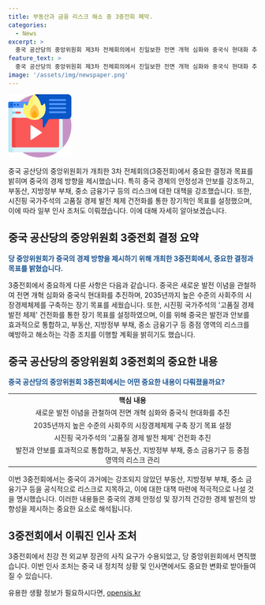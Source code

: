 ```yaml
---
title: 부동산과 금융 리스크 해소 중 3중전회 폐막.
categories:
  - News
excerpt: >
  중국 공산당의 중앙위원회 제3차 전체회의에서 진일보한 전면 개혁 심화와 중국식 현대화 추진을 결정하고 2035년까지 사회주의 시장경제체제를 구축하는 장기 목표를 세웠다. 중국 경제 위기에 대한 우려에 대응하기 위해 부동산, 지방정부 부채, 지방은행 문제를 공식 위험 요소로 지목하며, 중국 경제의 안정을 강조했다. 또한, 중요한 인사 조처로 시진핑의 측근이었던 친강 전 외교부 장관이 면직하면서 중요한 변화가 있었다.
feature_text: >
  중국 공산당의 중앙위원회 제3차 전체회의에서 진일보한 전면 개혁 심화와 중국식 현대화 추진을 결정하고 2035년까지 사회주의 시장경제체제를 구축하는 장기 목표를 세웠다. 중국 경제 위기에 대한 우려에 대응하기 위해 부동산, 지방정부 부채, 지방은행 문제를 공식 위험 요소로 지목하며, 중국 경제의 안정을 강조했다. 또한, 중요한 인사 조처로 시진핑의 측근이었던 친강 전 외교부 장관이 면직하면서 중요한 변화가 있었다.
image: '/assets/img/newspaper.png'
---
```


<p><img src="/assets/img/news.png" alt="rentncar 속보" /></p>

<p data-ke-size="size16">중국 공산당의 중앙위원회가 개최한 3차 전체회의(3중전회)에서 중요한 결정과 목표를 밝히며 중국의 경제 방향을 제시했습니다. 특히 중국 경제의 안정성과 안보를 강조하고, 부동산, 지방정부 부채, 중소 금융기구 등의 리스크에 대한 대책을 강조했습니다. 또한, 시진핑 국가주석의 고품질 경제 발전 체제 건전화를 통한 장기적인 목표를 설정했으며, 이에 따라 일부 인사 조처도 이뤄졌습니다. 이에 대해 자세히 알아보겠습니다.</p>

<h2 data-ke-size="size26">중국 공산당의 중앙위원회 3중전회 결정 요약</h2>

<p data-ke-size="size16"><b><span style="color: #1a5490;">당 중앙위원회가 중국의 경제 방향을 제시하기 위해 개최한 3중전회에서, 중요한 결정과 목표를 밝혔습니다.</span></b></p>

<p data-ke-size="size16">3중전회에서 중요하게 다룬 사항은 다음과 같습니다. 중국은 새로운 발전 이념을 관철하여 전면 개혁 심화와 중국식 현대화를 추진하며, 2035년까지 높은 수준의 사회주의 시장경제체제를 구축하는 장기 목표를 세웠습니다. 또한, 시진핑 국가주석의 '고품질 경제 발전 체제' 건전화를 통한 장기 목표를 설정하였으며, 이를 위해 중국은 발전과 안보를 효과적으로 통합하고, 부동산, 지방정부 부채, 중소 금융기구 등 중점 영역의 리스크를 예방하고 해소하는 각종 조치를 이행할 계획을 밝히기도 했습니다.</p>

<h2 data-ke-size="size26">중국 공산당의 중앙위원회 3중전회의 중요한 내용</h2>

<p data-ke-size="size16"><b><span style="color: #1a5490;">중국 공산당의 중앙위원회 3중전회에서는 어떤 중요한 내용이 다뤄졌을까요?</span></b></p>

<table>
    <tbody>
        <tr>
            <td style="text-align: center; height: 17px;"><b>핵심 내용</b></td>
        </tr>
        <tr>
            <td style="text-align: center; height: 17px;">새로운 발전 이념을 관철하여 전면 개혁 심화와 중국식 현대화를 추진</td>
        </tr>
        <tr>
            <td style="text-align: center; height: 17px;">2035년까지 높은 수준의 사회주의 시장경제체제 구축 장기 목표 설정</td>
        </tr>
        <tr>
            <td style="text-align: center; height: 17px;">시진핑 국가주석의 '고품질 경제 발전 체제' 건전화 추진</td>
        </tr>
        <tr>
            <td style="text-align: center; height: 17px;">발전과 안보를 효과적으로 통합하고, 부동산, 지방정부 부채, 중소 금융기구 등 중점 영역의 리스크 관리</td>
        </tr>
    </tbody>
</table>

<p data-ke-size="size16">이번 3중전회에서는 중국이 과거에는 강조되지 않았던 부동산, 지방정부 부채, 중소 금융기구 등을 공식적으로 리스크로 지목하고, 이에 대한 대책 마련에 적극적으로 나설 것을 명시했습니다. 이러한 내용들은 중국의 경제 안정성 및 장기적 건강한 경제 발전의 방향성을 제시하는 중요한 요소로 해석됩니다.</p>

<h2 data-ke-size="size26">3중전회에서 이뤄진 인사 조처</h2>

<p data-ke-size="size16">3중전회에서 친강 전 외교부 장관의 사직 요구가 수용되었고, 당 중앙위원회에서 면직했습니다. 이번 인사 조처는 중국 내 정치적 상황 및 인사면에서도 중요한 변화로 받아들여질 수 있습니다.</p>
유용한 생활 정보가 필요하시다면, <a href="https://opensis.kr" rel="dofollow">opensis.kr</a>


